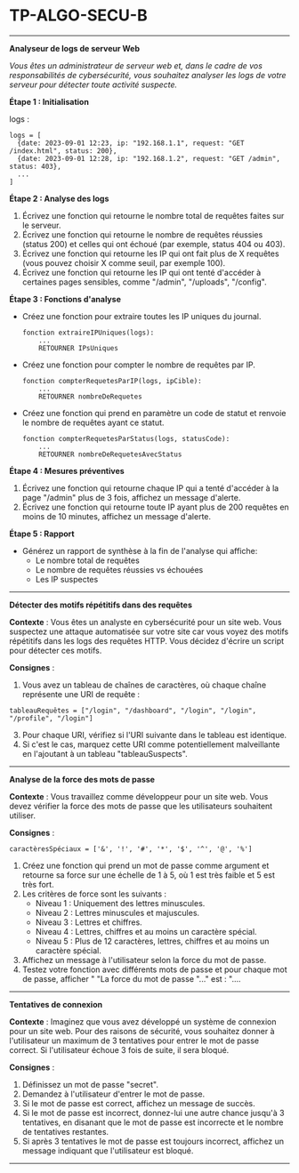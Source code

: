 # TP-ALGO-SECU-B

---

**Analyseur de logs de serveur Web**

*Vous êtes un administrateur de serveur web et, dans le cadre de vos responsabilités de cybersécurité, vous souhaitez analyser les logs de votre serveur pour détecter toute activité suspecte.*

**Étape 1 : Initialisation**

  logs : 
  ```pseudo
  logs = [
    {date: 2023-09-01 12:23, ip: "192.168.1.1", request: "GET /index.html", status: 200},
    {date: 2023-09-01 12:28, ip: "192.168.1.2", request: "GET /admin", status: 403},
    ...
  ]
  ```

**Étape 2 : Analyse des logs**

1. Écrivez une fonction qui retourne le nombre total de requêtes faites sur le serveur.
2. Écrivez une fonction qui retourne le nombre de requêtes réussies (status 200) et celles qui ont échoué (par exemple, status 404 ou 403).
3. Écrivez une fonction qui retourne les IP qui ont fait plus de X requêtes (vous pouvez choisir X comme seuil, par exemple 100).
4. Écrivez une fonction qui retourne les IP qui ont tenté d'accéder à certaines pages sensibles, comme "/admin", "/uploads", "/config".

**Étape 3 : Fonctions d'analyse**

- Créez une fonction pour extraire toutes les IP uniques du journal.
  
  ```pseudo
  fonction extraireIPUniques(logs):
      ...
      RETOURNER IPsUniques
  ```

- Créez une fonction pour compter le nombre de requêtes par IP.

  ```pseudo
  fonction compterRequetesParIP(logs, ipCible):
      ...
      RETOURNER nombreDeRequetes
  ```

- Créez une fonction qui prend en paramètre un code de statut et renvoie le nombre de requêtes ayant ce statut.

  ```pseudo
  fonction compterRequetesParStatus(logs, statusCode):
      ...
      RETOURNER nombreDeRequetesAvecStatus
  ```

**Étape 4 : Mesures préventives**

1. Écrivez une fonction qui retourne chaque IP qui a tenté d'accéder à la page "/admin" plus de 3 fois, affichez un message d'alerte.
2. Écrivez une fonction qui retourne toute IP ayant plus de 200 requêtes en moins de 10 minutes, affichez un message d'alerte.

**Étape 5 : Rapport**

- Générez un rapport de synthèse à la fin de l'analyse qui affiche:
  - Le nombre total de requêtes
  - Le nombre de requêtes réussies vs échouées
  - Les IP suspectes

---

**Détecter des motifs répétitifs dans des requêtes**

**Contexte** :
Vous êtes un analyste en cybersécurité pour un site web. Vous suspectez une attaque automatisée sur votre site car vous voyez des motifs répétitifs dans les logs des requêtes HTTP. Vous décidez d'écrire un script pour détecter ces motifs.

**Consignes** :

1. Vous avez un tableau de chaînes de caractères, où chaque chaîne représente une URI de requête :
```pseudo
tableauRequêtes = ["/login", "/dashboard", "/login", "/login", "/profile", "/login"]
```
3. Pour chaque URI, vérifiez si l'URI suivante dans le tableau est identique.
4. Si c'est le cas, marquez cette URI comme potentiellement malveillante en l'ajoutant à un tableau "tableauSuspects".

---

**Analyse de la force des mots de passe**

**Contexte** :
Vous travaillez comme développeur pour un site web. Vous devez vérifier la force des mots de passe que les utilisateurs souhaitent utiliser.

**Consignes** :
```
caractèresSpéciaux = ['&', '!', '#', '*', '$', '^', '@', '%']
```

1. Créez une fonction qui prend un mot de passe comme argument et retourne sa force sur une échelle de 1 à 5, où 1 est très faible et 5 est très fort.
2. Les critères de force sont les suivants :
    - Niveau 1 : Uniquement des lettres minuscules.
    - Niveau 2 : Lettres minuscules et majuscules.
    - Niveau 3 : Lettres et chiffres.
    - Niveau 4 : Lettres, chiffres et au moins un caractère spécial.
    - Niveau 5 : Plus de 12 caractères, lettres, chiffres et au moins un caractère spécial.
3. Affichez un message à l'utilisateur selon la force du mot de passe.
4. Testez votre fonction avec différents mots de passe et pour chaque mot de passe, afficher " "La force du mot de passe "..." est : "....

---

**Tentatives de connexion**

**Contexte** :
Imaginez que vous avez développé un système de connexion pour un site web. Pour des raisons de sécurité, vous souhaitez donner à l'utilisateur un maximum de 3 tentatives pour entrer le mot de passe correct. Si l'utilisateur échoue 3 fois de suite, il sera bloqué.

**Consignes** :
1. Définissez un mot de passe "secret".
2. Demandez à l'utilisateur d'entrer le mot de passe.
3. Si le mot de passe est correct, affichez un message de succès.
4. Si le mot de passe est incorrect, donnez-lui une autre chance jusqu'à 3 tentatives, en disanant que le mot de passe est incorrecte et le nombre de tentatives restantes.
5. Si après 3 tentatives le mot de passe est toujours incorrect, affichez un message indiquant que l'utilisateur est bloqué.

---
